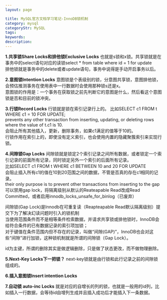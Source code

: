 ```yaml
---
layout: page

title: MySQL官方文档学习笔记-InnoDB锁机制
category: mysql
categoryStr: MySQL
tags:
keywords:
description:
---
```



**1.共享锁Share Locks和排他锁Exclusive Locks**
也就是s锁和x锁。共享锁就是在事务中的select语句对应的读锁select * from table where id = 1 for update  
排他锁就是事务中的delete或者update语句，事务中说得是手动开启事务以后。  

**2.意图锁Intention Locks**
意图锁是个表级别的锁，分意图共享锁，意图排他锁，会预估推测事务在使用表中一行数据时会使用那种锁s还是x。  
意图锁的作用是：一个事务在获取锁之前先判断它的意图是什么，然后看这个意图锁是否和目前的锁冲突。  

**3.行锁Record Locks**
行锁就是锁在索引记录行上的。
比如SELECT c1 FROM t WHERE c1 = 10 FOR UPDATE;  
prevents any other transaction from inserting, updating, or deleting rows where the value of t.c1 is 10.  
会阻止所有其他插入，更新，删除事务，如果c1满足的值等于10的。  
行锁作用在索引上的，即使没有定义索引，也会使用内置的隐藏聚簇索引来实现行锁。  

**4.间隙锁Gap Locks**
间隙锁就是锁定2个索引记录之间所有数据，或者锁定一个索引记录的前面所有记录，同时锁定另外一个索引的后面所有记录。  
比如SELECT c1 FROM t WHERE c1 BETWEEN 10 and 20 FOR UPDATE  
会阻止插入所有c1的值在10到20范围之间的数据，不管是否真的存在c1相同的记录。  
their only purpose is to prevent other transactions from inserting to the gap  
可以禁用gap lock，将隔离级别从默认的Reateapable Read改成Read Committed，或者启用innodb_locks_unsafe_for_binlog（已废弃）  

间隙锁(Gap Lock)是Innodb在可重复读（Reapteapable Read默认隔离级别）提交下为了解决幻读问题时引入的锁机制  
当使用范围条件而不是相等条件检索数据，并请求共享锁或排他锁时，InnoDB会给符合条件的已有数据记录的索引项加锁；  
对于键值在条件范围内但不存在的记录，叫做“间隙(GAP)”，InnoDB也会对这些“间隙”进行加锁，这种锁机制就是所谓的间隙锁（Gap Lock）。  

id为主键，所谓的删除其实是做逻辑删除，只是做了状态更改，而不做物理删除。  

**5.Next-Key Locks下一把锁？**
next-key锁就是由行锁和此行记录之前的间隙锁组成的。  

**6.插入意图锁Insert intention Locks**

**7.自动锁 auto-inc Locks**
就是对应的自增长的列的锁，也就是一般用的id列，比如插入一行数据，会等待id自增列生成并且插入成功后才能插入下一条数据。  

